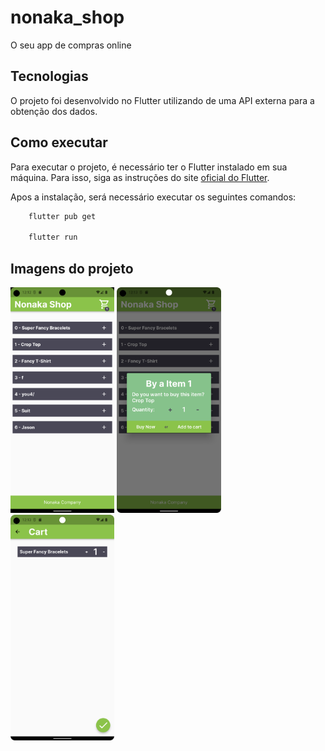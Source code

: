 # nonaka_shop

O seu app de compras online

## Tecnologias

O projeto foi desenvolvido no Flutter utilizando de uma API externa para a obtenção dos dados.

## Como executar

Para executar o projeto, é necessário ter o Flutter instalado em sua máquina. Para isso, siga as
instruções do site [oficial do Flutter](https://docs.flutter.dev/get-started/install).

Apos a instalação, será necessário executar os seguintes comandos:
```bash
    flutter pub get
    
    flutter run
```

## Imagens do projeto
<div style="d-flex">
<img width="33%" src="Screenshot_20230202_091228.png">
<img width="33%" src="Screenshot_20230202_091322.png">
<img width="33%" src="Screenshot_20230202_091337.png">
</div>



